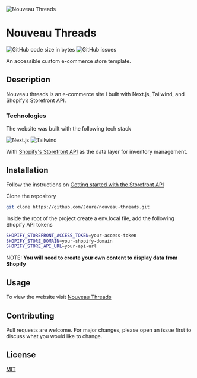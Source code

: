 ![Nouveau Threads](https://res.cloudinary.com/dhfp2qscl/image/upload/v1678120378/portfolio/Nouveau_Threads_dn7hhe.png)

# Nouveau Threads
![GitHub code size in bytes](https://img.shields.io/github/languages/code-size/jdure/nouveau-threads)
![GitHub issues](https://img.shields.io/github/issues/Jdure/nouveau-threads)

An accessible custom e-commerce store template.

## Description

Nouveau threads is an e-commerce site I built with Next.js, Tailwind, and Shopify’s Storefront API. 

### Technologies

The website was built with the following tech stack

![Next.js](	https://img.shields.io/badge/Next.js-000?logo=nextdotjs&logoColor=fff&style=for-the-badge)
![Tailwind](https://img.shields.io/badge/Tailwind_CSS-38B2AC?style=for-the-badge&logo=tailwind-css&logoColor=white)


With [Shopify's Storefront API](https://shopify.dev/docs/api/storefront) as the data layer for inventory management.

## Installation

Follow the instructions on [Getting started with the Storefront API](https://shopify.dev/docs/custom-storefronts/building-with-the-storefront-api/getting-started)

Clone the repository

```bash
git clone https://github.com/Jdure/nouveau-threads.git
```

Inside the root of the project create a env.local file, add the following Shopify API tokens

```bash
SHOPIFY_STOREFRONT_ACCESS_TOKEN=your-access-token
SHOPIFY_STORE_DOMAIN=your-shopify-domain
SHOPIFY_STORE_API_URL=your-api-url
```

NOTE: **You will need to create your own content to display data from Shopify**

## Usage

To view the website visit [Nouveau Threads](https://nouveau-threads.vercel.app/)

## Contributing

Pull requests are welcome. For major changes, please open an issue first
to discuss what you would like to change.

## License

[MIT](https://choosealicense.com/licenses/mit/)
